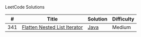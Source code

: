 LeetCode Solutions

| # | Title | Solution | Difficulty |
|---| ----- | -------- | ---------- |
|341|[Flatten Nested List Iterator](https://leetcode.com/problems/flatten-nested-list-iterator/) | [Java](https://github.com/iSumitG/leetcode/blob/master/NestedIterator.java)|Medium|

